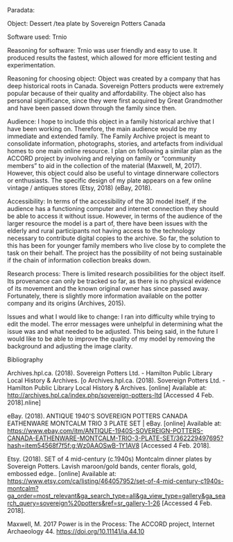 Paradata:

Object: Dessert /tea plate by Sovereign Potters Canada

Software used: Trnio 

Reasoning for software: Trnio was user friendly and easy to use. It produced results the fastest, which allowed for more efficient testing and experimentation. 

Reasoning for choosing object: Object was created by a company that has deep historical roots in Canada. Sovereign Potters products were extremely popular because of their quality and affordability. The object also has personal significance, since they were first acquired by Great Grandmother and have been passed down through the family since then.

Audience: I hope to include this object in a family historical archive that I have been working on. Therefore, the main audience would be my immediate and extended family. The Family Archive project is meant to consolidate information, photographs, stories, and artefacts from individual homes to one main online resource. I plan on following a similar plan as the ACCORD project by involving and relying on family or “community members” to aid in the collection of the material (Maxwell, M, 2017). However, this object could also be useful to vintage dinnerware collectors or enthusiasts. The specific design of my plate appears on a few online vintage / antiques stores (Etsy, 2018) (eBay, 2018). 

Accessibility: In terms of the accessibility of the 3D model itself, if the audience has a functioning computer and internet connection they should be able to access it without issue. However, in terms of the audience of the larger resource the model is a part of, there have been issues with the elderly and rural participants not having access to the technology necessary to contribute digital copies to the archive. So far, the solution to this has been for younger family members who live close by to complete the task on their behalf. The project has the possibility of not being sustainable if the chain of information collection breaks down.

Research process: There is limited research possibilities for the object itself. Its provenance can only be tracked so far, as there is no physical evidence of its movement and the known original owner has since passed away.  Fortunately, there is slightly more information available on the potter company and its origins (Archives, 2015). 

Issues and what I would like to change:  I ran into difficulty while trying to edit the model. The error messages were unhelpful in determining what the issue was and what needed to be adjusted. This being said, in the future I would like to be able to improve the quality of my model by removing the background and adjusting the image clarity.

Bibliography

Archives.hpl.ca. (2018). Sovereign Potters Ltd. - Hamilton Public Library Local History &amp; Archives. [o Archives.hpl.ca. (2018). Sovereign Potters Ltd. - Hamilton Public Library Local History &amp; Archives. [online] Available at: http://archives.hpl.ca/index.php/sovereign-potters-ltd [Accessed 4 Feb. 2018].nline] 

eBay. (2018). ANTIQUE 1940'S SOVEREIGN POTTERS CANADA EATHENWARE MONTCALM TRIO 3 PLATE SET | eBay. [online] Available at: https://www.ebay.com/itm/ANTIQUE-1940S-SOVEREIGN-POTTERS-CANADA-EATHENWARE-MONTCALM-TRIO-3-PLATE-SET/362229497695?hash=item54568f7f5f:g:Wz0AAOSwB-1Y1AV8 [Accessed 4 Feb. 2018].

Etsy. (2018). SET of 4 mid-century (c.1940s) Montcalm dinner plates by Sovereign Potters. Lavish maroon/gold bands, center florals, gold, embossed edge.. [online] Available at: https://www.etsy.com/ca/listing/464057952/set-of-4-mid-century-c1940s-montcalm?ga_order=most_relevant&ga_search_type=all&ga_view_type=gallery&ga_search_query=sovereign%20potters&ref=sr_gallery-1-26 [Accessed 4 Feb. 2018].

Maxwell, M. 2017 Power is in the Process: The ACCORD project, Internet Archaeology 44. https://doi.org/10.11141/ia.44.10


